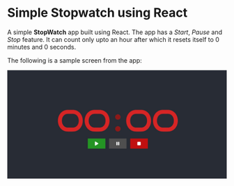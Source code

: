 # Simple Stopwatch using React

A simple **StopWatch** app built using React. The app has a *Start*, *Pause* and *Stop* feature. It can count only upto an hour after which it resets itself to 0 minutes and 0 seconds.

The following is a sample screen from the app:

![Sample Screenshot](./src/assets/img/app_screenshot.jpg)
